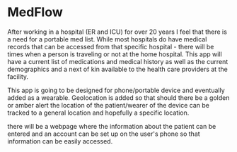 # MedFlow

After working in a hospital (ER and ICU) for over 20 years I feel that there is a need for a portable med list.  While most hospitals do have medical records that can be accessed from that specific hospital - there will be times when a person is traveling or not at the home hospital.  This app will have a current list of medications and medical history as well as the current demographics and a next of kin available to the health care providers at the facility. 

This app is going to be designed for phone/portable device and eventually added as a wearable.
Geolocation is added so that should there  be a golden or amber alert the location of the patient/wearer of the device
can be tracked to a general location and hopefully a specific location.

there will be a webpage where the information about the patient can be entered and an account can be set up on the user's phone so that information can be easily accessed.
